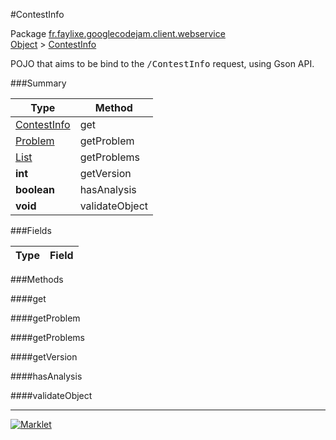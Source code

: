 #ContestInfo

Package [fr.faylixe.googlecodejam.client.webservice](../)<br>
[Object](../../../../java/langObject.md) > [ContestInfo](ContestInfo.md)

<p>POJO that aims to be bind to the <tt>/ContestInfo</tt>
 request, using Gson API.</p>

###Summary


| Type | Method |
| --- | --- |
| [ContestInfo](ContestInfo.md) | get |
| [Problem](Problem.md) | getProblem |
| [List](../../../../java/utilList.md) | getProblems |
| **int** | getVersion |
| **boolean** | hasAnalysis |
| **void** | validateObject |

###Fields


| Type | Field |
| --- | --- |

###Methods

####get


####getProblem


####getProblems


####getVersion


####hasAnalysis


####validateObject


---
[![Marklet](https://img.shields.io/badge/Generated%20by-Marklet-green.svg)](https://github.com/Faylixe/marklet)